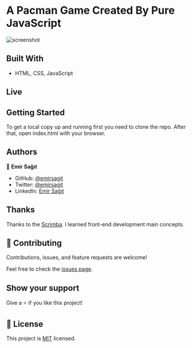 # A Pacman Game Created By Pure JavaScript

![screenshot](./app_screenshot1.png)

## Built With

- HTML, CSS, JavaScript

## Live

<!-- [A Dice Game ](https://emirsagit.github.io/dice-game/) -->

## Getting Started

To get a local copy up and running first you need to clone the repo. After that, open index.html with your browser. 
    
## Authors

👤 **Emir Sağıt**

- GitHub: [@emirsagit](https://github.com/emirsagit)
- Twitter: [@emirsagit](https://twitter.com/emirsagit)
- LinkedIn: [Emir Sağıt](https://www.linkedin.com/in/emir-sa%C4%9F%C4%B1t-633035188/)

## Thanks

Thanks to the [Scrimba](https://scrimba.com/). I learned front-end development main concepts. 

## 🤝 Contributing

Contributions, issues, and feature requests are welcome!

Feel free to check the [issues page](../../issues/).

## Show your support

Give a ⭐️ if you like this project!

## 📝 License

This project is [MIT](./MIT.md) licensed.
